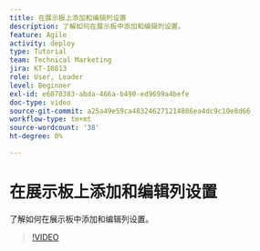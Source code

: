 ```yaml
---
title: 在展示板上添加和编辑列设置
description: 了解如何在展示板中添加和编辑列设置。
feature: Agile
activity: deploy
type: Tutorial
team: Technical Marketing
jira: KT-10813
role: User, Leader
level: Beginner
exl-id: e6070383-abda-466a-b490-ed9699a4befe
doc-type: video
source-git-commit: a25a49e59ca483246271214886ea4dc9c10e8d66
workflow-type: tm+mt
source-wordcount: '38'
ht-degree: 0%

---
```


# 在展示板上添加和编辑列设置

了解如何在展示板中添加和编辑列设置。

>[!VIDEO](https://video.tv.adobe.com/v/347332)
